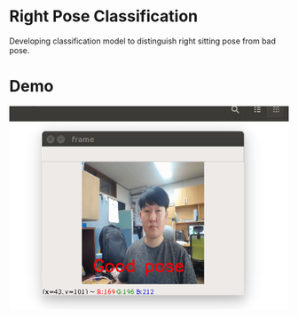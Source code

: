 # Right Pose Classification
Developing classification model to distinguish right sitting pose from bad pose.

# Demo
![demo_image](./demo.gif)
